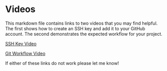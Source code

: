 # Videos

This markdown file contains links to two videos that you may find helpful. The first shows how to create an SSH key and add it to your GitHub account. The second demonstrates the expected workflow for your project.

[SSH Key Video](https://drive.google.com/file/d/154GY3Jf-zMn3jTDGTZvmVMLiXPGyMib_/view?usp=drive_link)

[Git Workflow Video](https://drive.google.com/file/d/1xTQlT9wJFBqaXyez5Lsxmj6qMfkeGbvY/view?usp=drive_link)

If either of these links do not work please let me know!
